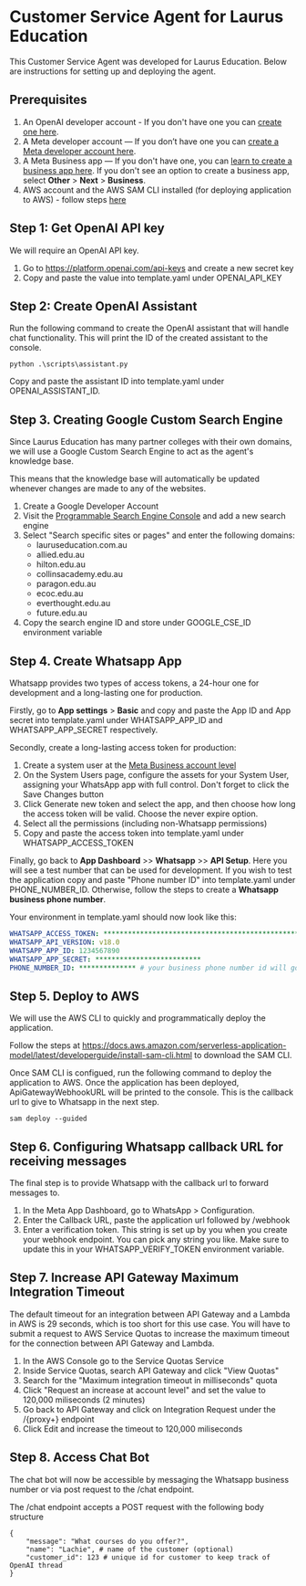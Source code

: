 # Customer Service Agent for Laurus Education

This Customer Service Agent was developed for Laurus Education. Below are instructions for setting up and deploying the agent.

## Prerequisites

1. An OpenAI developer account - If you don't have one you can [create one here](https://auth.openai.com/create-account).
2. A Meta developer account — If you don’t have one you can [create a Meta developer account here](https://developers.facebook.com/).
3. A Meta Business app — If you don't have one, you can [learn to create a business app here](https://developers.facebook.com/docs/development/create-an-app/). If you don't see an option to create a business app, select **Other** > **Next** > **Business**.
4. AWS account and the AWS SAM CLI installed (for deploying application to AWS) - follow steps [here](https://docs.aws.amazon.com/serverless-application-model/latest/developerguide/install-sam-cli.html)

## Step 1: Get OpenAI API key

We will require an OpenAI API key.

1. Go to https://platform.openai.com/api-keys and create a new secret key
2. Copy and paste the value into template.yaml under OPENAI_API_KEY

## Step 2: Create OpenAI Assistant

Run the following command to create the OpenAI assistant that will handle chat functionality. This will print the ID of the created assistant to the console.

```
python .\scripts\assistant.py
```

Copy and paste the assistant ID into template.yaml under OPENAI_ASSISTANT_ID.

## Step 3. Creating Google Custom Search Engine

Since Laurus Education has many partner colleges with their own domains, we will use a Google Custom Search Engine to act as the agent's knowledge base.

This means that the knowledge base will automatically be updated whenever changes are made to any of the websites.

1. Create a Google Developer Account
2. Visit the [Programmable Search Engine Console](https://programmablesearchengine.google.com/controlpanel/all) and add a new search engine
3. Select "Search specific sites or pages" and enter the following domains:
    - lauruseducation.com.au
    - allied.edu.au
    - hilton.edu.au
    - collinsacademy.edu.au
    - paragon.edu.au
    - ecoc.edu.au
    - everthought.edu.au
    - future.edu.au
4. Copy the search engine ID and store under GOOGLE_CSE_ID environment variable

## Step 4. Create Whatsapp App
Whatsapp provides two types of access tokens, a 24-hour one for development and a long-lasting one for production.

Firstly, go to **App settings** > **Basic** and copy and paste the App ID and App secret into template.yaml under WHATSAPP_APP_ID and WHATSAPP_APP_SECRET respectively.

Secondly, create a long-lasting access token for production:

1. Create a system user at the [Meta Business account level](https://business.facebook.com/settings/system-users)
2. On the System Users page, configure the assets for your System User, assigning your WhatsApp app with full control. Don't forget to click the Save Changes button
3. Click Generate new token and select the app, and then choose how long the access token will be valid. Choose the never expire option.
4. Select all the permissions (including non-Whatsapp permissions)
5. Copy and paste the access token into template.yaml under WHATSAPP_ACCESS_TOKEN

Finally, go back to **App Dashboard** >> **Whatsapp** >> **API Setup**. Here you will see a test number that can be used for development. If you wish to test the application copy and paste "Phone number ID" into template.yaml under PHONE_NUMBER_ID. Otherwise, follow the steps to create a **Whatsapp business phone number**.

Your environment in template.yaml should now look like this:

```yaml
WHATSAPP_ACCESS_TOKEN: *******************************************************************************
WHATSAPP_API_VERSION: v18.0
WHATSAPP_APP_ID: 1234567890
WHATSAPP_APP_SECRET: **************************
PHONE_NUMBER_ID: ************** # your business phone number id will go here once you create it
```

## Step 5. Deploy to AWS

We will use the AWS CLI to quickly and programmatically deploy the application.

Follow the steps at https://docs.aws.amazon.com/serverless-application-model/latest/developerguide/install-sam-cli.html to download the SAM CLI.

Once SAM CLI is configued, run the following command to deploy the application to AWS. Once the application has been deployed, ApiGatewayWebhookURL will be printed to the console. This is the callback url to give to Whatsapp in the next step.

```
sam deploy --guided
```

## Step 6. Configuring Whatsapp callback URL for receiving messages

The final step is to provide Whatsapp with the callback url to forward messages to.

1. In the Meta App Dashboard, go to WhatsApp > Configuration.
2. Enter the Callback URL, paste the application url followed by /webhook
3. Enter a verification token. This string is set up by you when you create your webhook endpoint. You can pick any string you like. Make sure to update this in your WHATSAPP_VERIFY_TOKEN environment variable.

## Step 7. Increase API Gateway Maximum Integration Timeout

The default timeout for an integration between API Gateway and a Lambda in AWS is 29 seconds, which is too short for this use case. You will have to submit a request to AWS Service Quotas to increase the maximum timeout for the connection between API Gateway and Lambda.

1. In the AWS Console go to the Service Quotas Service
2. Inside Service Quotas, search API Gateway and click "View Quotas"
3. Search for the "Maximum integration timeout in milliseconds" quota
4. Click "Request an increase at account level" and set the value to 120,000 miliseconds (2 minutes)
5. Go back to API Gateway and click on Integration Request under the /{proxy+} endpoint
6. Click Edit and increase the timeout to 120,000 miliseconds

## Step 8. Access Chat Bot

The chat bot will now be accessible by messaging the Whatsapp business number or via post request to the /chat endpoint.

The /chat endpoint accepts a POST request with the following body structure

```
{
    "message": "What courses do you offer?",
    "name": "Lachie", # name of the customer (optional)
    "customer_id": 123 # unique id for customer to keep track of OpenAI thread
}
```